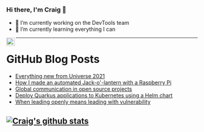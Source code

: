 ### Hi there, I'm Craig 👋

<!--
**CraigTeelFugro/CraigTeelFugro** is a ✨ _special_ ✨ repository because its `README.md` (this file) appears on your GitHub profile.

Here are some ideas to get you started:
-->

- 🔭 I’m currently working on the DevTools team
- 🌱 I’m currently learning everything I can

[<img align="left" alt="Craig Teel | LinkedIn" width="22px" src="https://cdn.jsdelivr.net/npm/simple-icons@v3/icons/linkedin.svg" />][linkedin]

---

# GitHub Blog Posts

<!-- BLOG-POST-LIST:START -->
- [Everything new from Universe 2021](https://github.blog/2021-10-27-everything-new-from-universe-2021/)
- [How I made an automated Jack-o&#039;-lantern with a Raspberry Pi](https://opensource.com/article/21/10/halloween-raspberry-pi)
- [Global communication in open source projects](https://opensource.com/article/21/10/global-communication-open-source)
- [Deploy Quarkus applications to Kubernetes using a Helm chart](https://opensource.com/article/21/10/quarkus-helm-chart)
- [When leading openly means leading with vulnerability](https://opensource.com/open-organization/21/10/open-management-vulnerability)
<!-- BLOG-POST-LIST:END -->

## [![Craig's github stats](https://github-readme-stats.vercel.app/api?username=craigteelfugro)](https://github.com/anuraghazra/github-readme-stats)


[linkedin]: https://linkedin.com/in/craig-teel-b8786771
